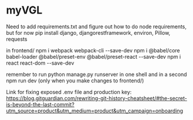 # myVGL

Need to add requirements.txt and figure out how to do node requirements, but for now
pip install django, djangorestframework, environ, Pillow, requests 

in frontend/
npm i webpack webpack-cli --save-dev
npm i @babel/core babel-loader @babel/preset-env @babel/preset-react --save-dev
npm i react react-dom --save-dev

remember to run python manage.py runserver in one shell and in a second npm run dev (only when you make changes to frontend/)

Link for fixing exposed .env file and production key: https://blog.gitguardian.com/rewriting-git-history-cheatsheet/#the-secret-is-beyond-the-last-commit?utm_source=product&utm_medium=product&utm_campaign=onboarding
